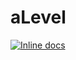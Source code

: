 # aLevel

[![Inline docs](http://inch-ci.org/github/MrHarrisonBarker/aLevel.svg?branch=master)](http://inch-ci.org/github/MrHarrisonBarker/aLevel)
